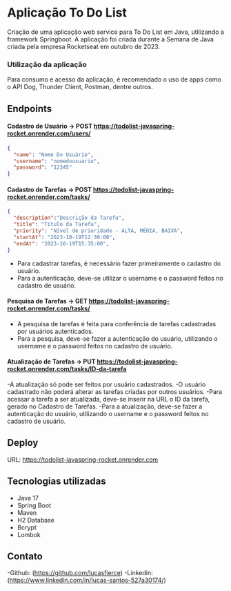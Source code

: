 # Aplicação To Do List

Criação de uma aplicação web service para To Do List em Java, utilizando a framework Springboot. A aplicação foi criada durante a Semana de Java criada pela empresa Rocketseat em outubro de 2023.

### Utilização da aplicação

Para consumo e acesso da aplicação, é recomendado o uso de apps como o API Dog, Thunder Client, Postman, dentre outros.

## Endpoints

#### Cadastro de Usuário -> POST https://todolist-javaspring-rocket.onrender.com/users/
``` json
{
  "name": "Nome Do Usuário",
  "username": "nomedousuario",
  "password": "12345"
}
```

#### Cadastro de Tarefas -> POST https://todolist-javaspring-rocket.onrender.com/tasks/
``` json
{
  "description":"Descrição da Tarefa",
  "title": "Título da Tarefa",
  "priority": "Nível de prioridade - ALTA, MÉDIA, BAIXA",
  "startAt": "2023-10-19T12:30:00",
  "endAt": "2023-10-19T15:35:00",
}
```
- Para cadastrar tarefas, é necessário fazer primeiramente o cadastro do usuário.
- Para a autenticação, deve-se utilizar o username e o password feitos no cadastro de usuário.

#### Pesquisa de Tarefas -> GET https://todolist-javaspring-rocket.onrender.com/tasks/
- A pesquisa de tarefas é feita para conferência de tarefas cadastradas por usuários autenticados.
- Para a pesquisa, deve-se fazer a autenticação do usuário, utilizando o username e o password feitos no cadastro de usuário.

#### Atualização de Tarefas -> PUT https://todolist-javaspring-rocket.onrender.com/tasks/ID-da-tarefa
-A atualização só pode ser feitos por usuário cadastrados.
-O usuário cadastrado não poderá alterar as tarefas criadas por outros usuários.
-Para acessar a tarefa a ser atualizada, deve-se inserir na URL o ID da tarefa, gerado no Cadastro de Tarefas.
-Para a atualização, deve-se fazer a autenticação do usuário, utilizando o username e o password feitos no cadastro de usuário.

## Deploy

URL: https://todolist-javaspring-rocket.onrender.com 

## Tecnologias utilizadas

- Java 17
- Spring Boot
- Maven
- H2 Database
- Bcrypt
- Lombok

## Contato

-Github: (https://github.com/lucasfierce)
-Linkedin: (https://www.linkedin.com/in/lucas-santos-527a30174/)
